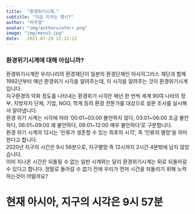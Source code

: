```yaml
---
title:  "환경위기시계."
subtitle: "지금 지구는 몇시?"
author: "박주열"
avatar: "img/authors/wferr.png"
image: "img/menu3.jpg"
date:   2021-07-29 12:12:12
---
```


### 환경위기시계에 대해 아십니까?  
  
환경위기시계란 우리나라의 환경재단이 일본의 환경단체인 아사히그라스 재단과 함께 1992년부터 매년 환경위기 시각을 알려주는데, 이 시각을 알려주는 것이 환경위기시계 입니다.  
지구환경의 악화 정도를 나타내는 환경위기 시각은 매년 한 번씩 세계 90여 나라의 정부, 지방자치 단체, 기업, NGO, 학계 등의 환경 전문가를 대상으로 설문 조사를 실시해서 알아냅니다.   
환경 위기 시계는 시각에 따라 ’00:01~03:00 불안하지 않다, 03:01~06:00 조금 불안하다, 06:01~09:00 꽤 불안하다, 09:01~12:00 매우 불안하다‘로 구분합니다.  
환경 위기 시계의 12시는 ‘인류가 생존할 수 있는 최후의 시각‘, 즉 ‘인류의 멸망’을 의미한다고 합니다.  
2020년 지구의 시간은 9시 56분으로, 지구멸망 즉 12시까지 2시간 4분밖에 남지 않았습니다.  
이미 지나온 시간은 되돌릴 수 없는 일반 시계와는 달리 환경위기시계는 뒤로 되돌아갈 수 있다고 합니다. 정말로 돌아갈 수 없기 전에 우리가 먼저 시간을 되돌리기 위해 노력하는것이 어떨까요?  
  
# 현재 아시아, 지구의 시각은 9시 57분  